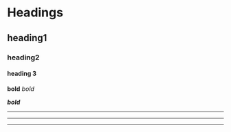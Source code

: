 # Headings
## heading1
### heading2
#### heading 3


**bold**
*bold*

***bold***

------
----
----

